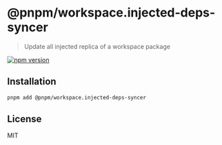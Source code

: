 # @pnpm/workspace.injected-deps-syncer

> Update all injected replica of a workspace package

[![npm version](https://img.shields.io/npm/v/@pnpm/workspace.injected-deps-syncer.svg)](https://www.npmjs.com/package/@pnpm/workspace.injected-deps-syncer)

## Installation

```sh
pnpm add @pnpm/workspace.injected-deps-syncer
```

## License

MIT
